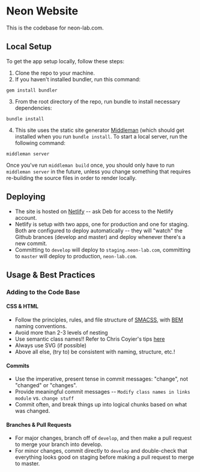 # Neon Website

This is the codebase for neon-lab.com.

## Local Setup

To get the app setup locally, follow these steps:

1. Clone the repo to your machine.
2. If you haven't installed bundler, run this command:
```
gem install bundler
```
3. From the root directory of the repo, run bundle to install necessary dependencies:
```
bundle install
```
4. This site uses the static site generator [Middleman](https://middlemanapp.com/) (which should get installed when you run `bundle install`. To start a local server, run the following command:
```
middleman server
```
Once you've run `middleman build` once, you should only have to run `middleman server` in the future, unless you change something that requires re-building the source files in order to render locally.

## Deploying

* The site is hosted on [Netlify](https://www.netlify.com/) -- ask Deb for access to the Netlify account.
* Netlify is setup with two apps, one for production and one for staging. Both are configured to deploy automatically -- they will "watch" the Github brances (develop and master) and deploy whenever there's a new commit. 
* Committing to `develop` will deploy to `staging.neon-lab.com`, committing to `master` will deploy to production, `neon-lab.com`.

## Usage & Best Practices

### Adding to the Code Base

#### CSS & HTML
* Follow the principles, rules, and file structure of [SMACSS](https://smacss.com/), with [BEM](http://getbem.com/introduction/) naming conventions.
* Avoid more than 2-3 levels of nesting
* Use semantic class names!! Refer to Chris Coyier's tips [here](https://css-tricks.com/semantic-class-names/)
* Always use SVG (if possible)
* Above all else, (try to) be consistent with naming, structure, etc.!

#### Commits
* Use the imperative, present tense in commit messages: "change", not "changed" or "changes".
* Provide meaningful commit messages -- `Modify class names in links module` vs. `change stuff`
* Commit often, and break things up into logical chunks based on what was changed.

#### Branches & Pull Requests
* For major changes, branch off of `develop`, and then make a pull request to merge your branch into develop.
* For minor changes, commit directly to `develop` and double-check that everything looks good on staging before making a pull request to merge to master.
